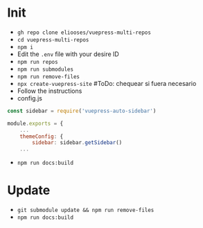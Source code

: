 # Init

- `gh repo clone eliooses/vuepress-multi-repos`
- `cd vuepress-multi-repos`
- `npm i`
- Edit the `.env` file with your desire ID
- `npm run repos`
- `npm run submodules`
- `npm run remove-files`
- `npx create-vuepress-site` #ToDo: chequear si fuera necesario
- Follow the instructions
- config.js
```javascript
const sidebar = require('vuepress-auto-sidebar')

module.exports = {
    ...
    themeConfig: {
        sidebar: sidebar.getSidebar()
    ...
```
- `npm run docs:build`

# Update

- `git submodule update && npm run remove-files`
- `npm run docs:build`

